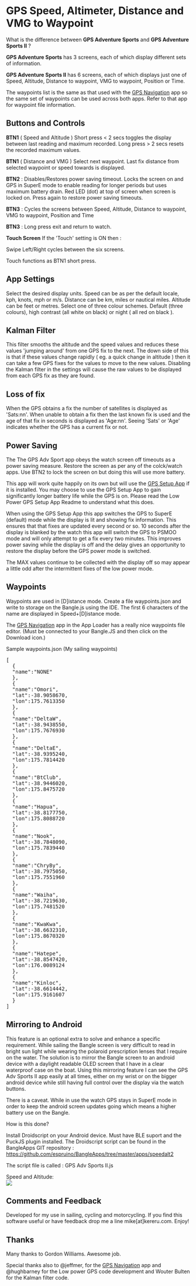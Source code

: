# GPS Speed, Altimeter, Distance and VMG to Waypoint

What is the difference between **GPS Adventure Sports** and **GPS Adventure Sports II** ?

**GPS Adventure Sports** has 3 screens, each of which display different sets of information.

**GPS Adventure Sports II** has 6 screens, each of which displays just one of Speed, Altitude, Distance to waypoint, VMG to waypoint, Position or Time.

The waypoints list is the same as that used with the [GPS Navigation](https://banglejs.com/apps/#gps%20navigation) app so the same set of waypoints can be used across both apps. Refer to that app for waypoint file information.

## Buttons and Controls

**BTN1** ( Speed and Altitude ) Short press < 2 secs toggles the display between last reading and maximum recorded.  Long press > 2 secs resets the recorded maximum values.

**BTN1** ( Distance and VMG ) Select next waypoint. Last fix distance from selected waypoint or speed towards is displayed.

**BTN2** : Disables/Restores power saving timeout. Locks the screen on and GPS in SuperE mode to enable reading for longer periods but uses maximum battery drain. Red LED (dot) at top of screen when screen is locked on. Press again to restore power saving timeouts.

**BTN3** : Cycles the screens between Speed, Altitude, Distance to waypoint, VMG to waypoint, Position and Time

**BTN3** : Long press exit and return to watch.

**Touch Screen** If the 'Touch' setting is ON then :

Swipe Left/Right cycles between the six screens.

Touch functions as BTN1 short press.


## App Settings

Select the desired display units. Speed can be as per the default locale, kph, knots, mph or m/s. Distance can be km, miles or nautical miles. Altitude can be feet or metres. Select one of three colour schemes. Default (three colours), high contrast (all white on black) or night ( all red on black ). 

## Kalman Filter

This filter smooths the altitude and the speed values and reduces these values 'jumping around' from one GPS fix to the next. The down side of this is that if these values change rapidly ( eg. a quick change in altitude ) then it can take a few GPS fixes for the values to move to the new values. Disabling the Kalman filter in the settings will cause the raw values to be displayed from each GPS fix as they are found.

## Loss of fix

When the GPS obtains a fix the number of satellites is displayed as 'Sats:nn'. When unable to obtain a fix then the last known fix is used and the age of that fix in seconds is displayed as 'Age:nn'. Seeing 'Sats'  or 'Age' indicates whether the GPS has a current fix or not.  

## Power Saving

The The GPS Adv Sport app obeys the watch screen off timeouts as a power saving measure. Restore the screen as per any of the colck/watch apps. Use BTN2 to lock the screen on but doing this will use more battery.

This app will work quite happily on its own but will use the [GPS Setup App](https://banglejs.com/apps/#gps%20setup) if it is installed. You may choose to use the GPS Setup App to gain significantly longer battery life while the GPS is on. Please read the Low Power GPS Setup App Readme to understand what this does.

When using the GPS Setup App this app switches the GPS to SuperE (default) mode while the display is lit and showing fix information. This ensures that that fixes are updated every second or so. 10 seconds after the display is blanked by the watch this app will switch the GPS to PSMOO mode and will only attempt to get a fix every two minutes. This improves power saving while the display is off and the delay gives an opportunity to restore the display before the GPS power mode is switched.

The MAX values continue to be collected with the display off so may appear a little odd after the intermittent fixes of the low power mode. 

## Waypoints

Waypoints are used in [D]istance mode. Create a file waypoints.json and write to storage on the Bangle.js using the IDE. The first 6 characters of the name are displayed in Speed+[D]istance mode.

The [GPS Navigation](https://banglejs.com/apps/#gps%20navigation) app in the App Loader has a really nice waypoints file editor. (Must be connected to your Bangle.JS and then click on the Download icon.)

Sample waypoints.json (My sailing waypoints)

<pre>
[
  {
  "name":"NONE"
  },
  {
  "name":"Omori",
  "lat":-38.9058670,
  "lon":175.7613350
  },
  {
  "name":"DeltaW",
  "lat":-38.9438550,
  "lon":175.7676930
  },
  {
  "name":"DeltaE",
  "lat":-38.9395240,
  "lon":175.7814420
  },
  {
  "name":"BtClub",
  "lat":-38.9446020,
  "lon":175.8475720
  },
  {
  "name":"Hapua",
  "lat":-38.8177750,
  "lon":175.8088720
  },
  {
  "name":"Nook",
  "lat":-38.7848090,
  "lon":175.7839440
  },
  {
  "name":"ChryBy",
  "lat":-38.7975050,
  "lon":175.7551960
  },
  {
  "name":"Waiha",
  "lat":-38.7219630,
  "lon":175.7481520
  },
  {
  "name":"KwaKwa",
  "lat":-38.6632310,
  "lon":175.8670320
  },
  {
  "name":"Hatepe",
  "lat":-38.8547420,
  "lon":176.0089124
  },
  {
  "name":"Kinloc",
  "lat":-38.6614442,
  "lon":175.9161607
  }
]
</pre>

## Mirroring to Android

This feature is an optional extra to solve and enhance a specific requirement. While sailing the Bangle screen is very difficult to read in bright sun light while wearing the polaroid prescription lenses that I require on the water. The solution is to mirror the Bangle screen to an android device with a daylight readable OLED screen that I have in a clear waterproof case on the boat. Using this mirroring feature I can see the GPS Adv Sports II app easily at all times, either on my wrist or on the bigger android device while still having full control over the display via the watch buttons.

There is a caveat. While in use the watch GPS stays in SuperE mode in order to keep the android screen updates going which means a higher battery use on the Bangle.

How is this done?

Install Droidscript on your Android device. Must have BLE suport and the PuckJS plugin installed. The Droidscript script can be found in the BangleApps GIT repository : https://github.com/espruino/BangleApps/tree/master/apps/speedalt2

The script file is called : GPS Adv Sports II.js

Speed and Altitude:<br>
![](screenmirror.jpg)<p>

## Comments and Feedback

Developed for my use in sailing, cycling and motorcycling. If you find this software useful or have feedback drop me a line mike[at]kereru.com. Enjoy!

## Thanks

Many thanks to Gordon Williams. Awesome job.

Special thanks also to @jeffmer, for the [GPS Navigation](https://banglejs.com/apps/#gps%20navigation) app and @hughbarney for the Low power GPS code development and Wouter Bulten for the Kalman filter code.

